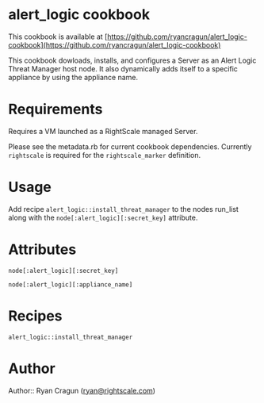 # alert_logic cookbook

This cookbook is available at [https://github.com/ryancragun/alert_logic-cookbook](https://github.com/ryancragun/alert_logic-cookbook)

This cookbook dowloads, installs, and configures a Server as an Alert Logic Threat Manager host node.  It also dynamically adds itself to a specific appliance by using the appliance name.

# Requirements

Requires a VM launched as a RightScale managed Server.

Please see the metadata.rb for current cookbook dependencies.  Currently `rightscale` is required for the `rightscale_marker` definition.

# Usage

Add recipe `alert_logic::install_threat_manager` to the nodes run_list along with the `node[:alert_logic][:secret_key]` attribute.

# Attributes

`node[:alert_logic][:secret_key]`

`node[:alert_logic][:appliance_name]`

# Recipes

`alert_logic::install_threat_manager`

# Author

Author:: Ryan Cragun (<ryan@rightscale.com>)
